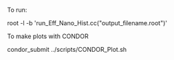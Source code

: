 To run:

root -l -b 'run_Eff_Nano_Hist.cc("output_filename.root")'

To make plots with CONDOR

condor_submit ../scripts/CONDOR_Plot.sh
